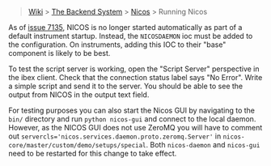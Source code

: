 > [Wiki](Home) > [The Backend System](The-Backend-System) > [Nicos](Nicos) > Running Nicos

As of [issue 7135](https://github.com/IsisComputingGroup/ibex/issues/7135), NICOS is no longer started automatically as part of a default instrument startup. Instead, the `NICOSDAEMON` ioc must be added to the configuration. On instruments, adding this IOC to their "base" component is likely to be best.

To test the script server is working, open the "Script Server" perspective in the ibex client. Check that the connection status label says "No Error". Write a simple script and send it to the server. You should be able to see the output from NICOS in the output text field.

For testing purposes you can also start the Nicos GUI by navigating to the `bin/` directory and run `python nicos-gui` and connect to the local daemon. However, as the NICOS GUI does not use ZeroMQ you will have to comment out `servercls='nicos.services.daemon.proto.zeromq.Server'` in `nicos-core/master/custom/demo/setups/special`. Both `nicos-daemon` and `nicos-gui` need to be restarted for this change to take effect.